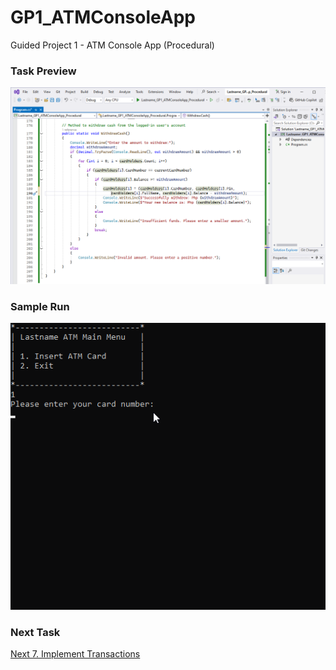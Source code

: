 # GP1_ATMConsoleApp
Guided Project 1 - ATM Console App (Procedural)

### Task Preview
![Implement Withdrawal](https://github.com/clydeatmcm/GP1_ATMConsoleApp/blob/6.-Implement-Withdrawal/Task6_Preview.PNG)

### Sample Run
![Implement Withdrawal Sample Run](https://github.com/clydeatmcm/GP1_ATMConsoleApp/blob/6.-Implement-Withdrawal/Task6_Preview.gif)

### Next Task
[Next 7. Implement Transactions](https://github.com/clydeatmcm/GP1_ATMConsoleApp/blob/7.-Implement-Transactions/README.md)
